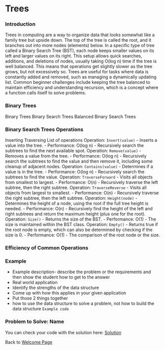 # Trees

### Introduction
Trees in computing are a way to organize data that looks somewhat like a family tree but upside down. The top of the tree is called the root, and it branches out into more nodes (elements) below. In a specific type of tree called a Binary Search Tree (BST), each node keeps smaller values on its left and larger values on its right. This setup allows quick searches, additions, and deletions of nodes, usually taking O(log n) time if the tree is well balanced. This means that operations get slightly slower as the tree grows, but not excessively so. Trees are useful for tasks where data is constantly added and removed, such as managing a dynamically updating list. Common beginner challenges include keeping the tree balanced to maintain efficiency and understanding recursion, which is a concept where a function calls itself to solve problems.


### Binary Trees
Binary Trees
Binary Search Trees
Balanced Binary Search Trees

### Binary Search Trees Operations
Inserting
Traversing
List of operations
    Operation: `Insert(value)`
    - Inserts a value into the tree.
    - Performance: O(log n) - Recursively search the subtrees to find the next available spot.
    Operation: `Remove(value)`
    - Removes a value from the tree.
    - Performance: O(log n) - Recursively search the subtrees to find the value and then remove it, including some cleanup of adjacent nodes.
    Operation: `Contains(value)`
    - Determines if a value is in the tree.
    - Performance: O(log n) - Recursively search the subtrees to find the value.
    Operation: `TraverseForward`
    - Visits all objects from smallest to largest.
    - Performance: O(n) - Recursively traverse the left subtree, then the right subtree.
    Operation: `TraverseReverse`
    - Visits all objects from largest to smallest.
    - Performance: O(n) - Recursively traverse the right subtree, then the left subtree.
    Operation: `Height(node)`
    - Determines the height of a node, using the root if the full tree height is needed.
    - Performance: O(n) - Recursively find the height of the left and right subtrees and return the maximum height (plus one for the root).
    Operation: `Size()`
    - Returns the size of the BST.
    - Performance: O(1) - The size is maintained within the BST class.
    Operation: `Empty()`
    - Returns true if the root node is empty, which can also be determined by checking if the size is 0.
    - Performance: O(1) - The comparison of the root node or the size.

### Efficiency of Common Operations


### Example
* Example description- describe the problem or the requirements and then show the student how to get to the answer
* Real world application
* Identify the strengths of the data structure
* Come up with how this applies in your given application
* Put those 2 things together
* how to use the data structure to solve a problem, not how to build the data structure
```Example code```

### Problem to Solve: Name




















You can check your code with the solution here: [Solution](trees-problem-solution)

Back to [Welcome Page](0-welcome.md)